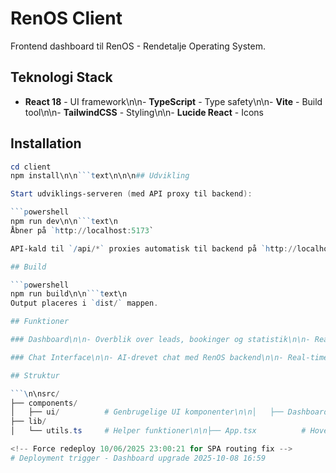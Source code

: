 # RenOS Client

Frontend dashboard til RenOS - Rendetalje Operating System.

## Teknologi Stack

- **React 18** - UI framework\n\n- **TypeScript** - Type safety\n\n- **Vite** - Build tool\n\n- **TailwindCSS** - Styling\n\n- **Lucide React** - Icons

## Installation

```powershell
cd client
npm install\n\n```text\n\n\n## Udvikling

Start udviklings-serveren (med API proxy til backend):

```powershell
npm run dev\n\n```text\n
Åbner på `http://localhost:5173`

API-kald til `/api/*` proxies automatisk til backend på `http://localhost:3000`

## Build

```powershell
npm run build\n\n```text\n
Output placeres i `dist/` mappen.

## Funktioner

### Dashboard\n\n- Overblik over leads, bookinger og statistik\n\n- Real-time aktivitetslog\n\n- Hurtige handlinger

### Chat Interface\n\n- AI-drevet chat med RenOS backend\n\n- Real-time kommunikation med `/api/chat` endpoint\n\n- Intent classification og execution feedback

## Struktur

```\n\nsrc/
├── components/
│   ├── ui/          # Genbrugelige UI komponenter\n\n│   ├── Dashboard.tsx\n\n│   └── ChatInterface.tsx
├── lib/
│   └── utils.ts     # Helper funktioner\n\n├── App.tsx          # Hovedkomponent\n\n├── main.tsx         # Entry point\n\n└── index.css        # Global styles\n\n```text\n

<!-- Force redeploy 10/06/2025 23:00:21 for SPA routing fix -->
# Deployment trigger - Dashboard upgrade 2025-10-08 16:59
